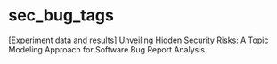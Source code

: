 # sec_bug_tags
[Experiment data and results] Unveiling Hidden Security Risks: A Topic Modeling Approach for Software Bug Report Analysis 
